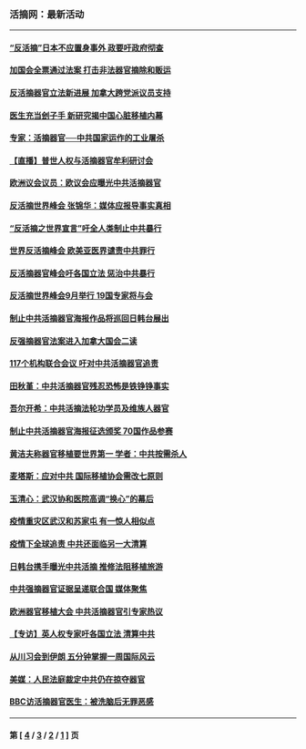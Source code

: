 ### 活摘网：最新活动
---
#### [“反活摘”日本不应置身事外 政要吁政府彻查](../../pages/nf5883/n13971188.md?06110430) 
#### [加国会全票通过法案 打击非法器官摘除和贩运](../../pages/nf5883/n13884924.md?06110430) 
#### [反活摘器官立法新进展 加拿大跨党派议员支持](../../pages/nf5883/n13876061.md?06110430) 
#### [医生充当刽子手 新研究揭中国心脏移植内幕](../../pages/nf5883/n13772291.md?06110430) 
#### [专家：活摘器官──中共国家运作的工业屠杀](../../pages/nf5883/n13761178.md?06110430) 
#### [【直播】普世人权与活摘器官牟利研讨会](../../pages/nf5883/n13425146.md?06110430) 
#### [欧洲议会议员：欧议会应曝光中共活摘器官](../../pages/nf5883/n13336571.md?06110430) 
#### [反活摘世界峰会 张锦华：媒体应报导事实真相](../../pages/nf5883/n13278502.md?06110430) 
#### [“反活摘之世界宣言”吁全人类制止中共暴行](../../pages/nf5883/n13259730.md?06110430) 
#### [世界反活摘峰会 欧美亚医界谴责中共罪行](../../pages/nf5883/n13253550.md?06110430) 
#### [反活摘器官峰会吁各国立法 惩治中共暴行](../../pages/nf5883/n13245052.md?06110430) 
#### [反活摘世界峰会9月举行 19国专家将与会](../../pages/nf5883/n13201492.md?06110430) 
#### [制止中共活摘器官海报作品将巡回日韩台展出](../../pages/nf5883/n13177791.md?06110430) 
#### [反强摘器官法案进入加拿大国会二读](../../pages/nf5883/n13033450.md?06110430) 
#### [117个机构联合会议 吁对中共活摘器官追责](../../pages/nf5883/n12775087.md?06110430) 
#### [田秋堇：中共活摘器官残忍恐怖是铁铮铮事实](../../pages/nf5883/n12702148.md?06110430) 
#### [吾尔开希：中共活摘法轮功学员及维族人器官](../../pages/nf5883/n12693197.md?06110430) 
#### [制止中共活摘器官海报征选颁奖 70国作品参赛](../../pages/nf5883/n12692050.md?06110430) 
#### [黄洁夫称器官移植要世界第一 学者：中共按需杀人](../../pages/nf5883/n12572329.md?06110430) 
#### [麦塔斯：应对中共 国际移植协会需改七原则](../../pages/nf5883/n12514711.md?06110430) 
#### [玉清心：武汉协和医院高调“换心”的幕后](../../pages/nf5883/n12298730.md?06110430) 
#### [疫情重灾区武汉和苏家屯 有一惊人相似点](../../pages/nf5883/n12150824.md?06110430) 
#### [疫情下全球追责 中共还面临另一大清算](../../pages/nf5883/n12070397.md?06110430) 
#### [日韩台携手曝光中共活摘 推修法阻移植旅游](../../pages/nf5883/n11712046.md?06110430) 
#### [中共强摘器官证据呈递联合国 媒体聚焦](../../pages/nf5883/n11546426.md?06110430) 
#### [欧洲器官移植大会 中共活摘器官引专家热议](../../pages/nf5883/n11539095.md?06110430) 
#### [【专访】英人权专家吁各国立法 清算中共](../../pages/nf5883/n11367315.md?06110430) 
#### [从川习会到伊朗 五分钟掌握一周国际风云](../../pages/nf5883/n11338520.md?06110430) 
#### [美媒：人民法庭裁定中共仍在掠夺器官](../../pages/nf5883/n11334897.md?06110430) 
#### [BBC访活摘器官医生：被洗脑后无罪恶感](../../pages/nf5883/n11335935.md?06110430) 

---
#### 第 [ [4](./4.md?06110430) / [3](./3.md?06110430) / [2](./2.md?06110430) / [1](./1.md?06110430) ] 页
